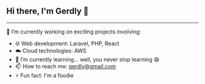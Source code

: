 ## Hi there, I'm Gerdly 👋


<hr>

🔭 I’m currently working on exciting projects involving:  
- 🌐 Web development: Laravel, PHP, React  
- ☁️ Cloud technologies: AWS
- 🌱 I’m currently learning... well, you never stop learning 😄
-  📫 How to reach me: gerdly@gmail.com
- ⚡ Fun fact: I'm a foodie

<!--  [![trophy](https://github-profile-trophy.vercel.app/?username=ryo-ma)](https://github.com/ryo-ma/github-profile-trophy)


**gerdly/gerdly** is a ✨ _special_ ✨ repository because its `README.md` (this file) appears on your GitHub profile.

Here are some ideas to get you started:

- 🔭 I’m currently working on ...
- 🌱 I’m currently learning ...
- 👯 I’m looking to collaborate on ...
- 🤔 I’m looking for help with ...
- 💬 Ask me about ...
- 📫 How to reach me: ...
- 😄 Pronouns: ...
- ⚡ Fun fact: ...
-->
